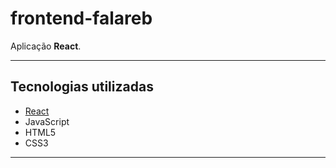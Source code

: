 # frontend-falareb

Aplicação **React**.

---

## Tecnologias utilizadas

- [React](https://reactjs.org/)
- JavaScript 
- HTML5
- CSS3

---

